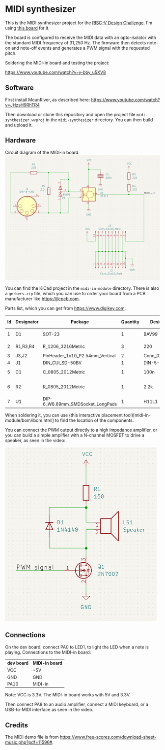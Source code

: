 # MIDI synthesizer

This is the MIDI synthesizer project for the [RISC-V Design Challenge](https://www.hackster.io/contests/hackitriscv). I'm using [this board](https://lcsc.com/product-detail/Development-Boards-Kits_WCH-Jiangsu-Qin-Heng-CH32V307V-EVT-R1_C2943980.html) for it.

The board is configured to receive the MIDI data with an opto-isolator with the standard MIDI frequency of 31,250 Hz. The firmware then detects note-on and note-off events and generates a PWM signal with the requested pitch.

Soldering the MIDI-in board and testing the project:

https://www.youtube.com/watch?v=y-bby_u5XV8

## Software

First install MounRiver, as described here:
https://www.youtube.com/watch?v=JHzsH9RhTR4

Then download or clone this repository and open the project file `midi-synthesizer.wvproj` in the `midi-synthesizer` directory. You can then build and upload it.

## Hardware

Circuit diagram of the MIDI-in board:
![MIDI-in](circuit-diagram.png)

You can find the KiCad project in the `midi-in-module` directory. There is also a `gerbers.zip` file, which you can use to order your board from a PCB manufacturer like https://jlcpcb.com.

Parts list, which you can get from https://www.digikey.com:

| Id | Designator | Package | Quantity | Designation | Digi-Key Part Number |
| -- | -- | -- | -- | -- | -- |
| 1 | D1 | SOT-23 | 1 | BAV99 | 3191-BAV99CT-ND |
| 2 | R1,R3,R4 | R_1206_3216Metric | 3 | 220 | 311-220ERCT-ND |
| 3 | J3,J2 | PinHeader_1x10_P2.54mm_Vertical | 2 | Conn_01x10_Male | Z12462-ND |
| 4 | J1 | DIN_CUI_SD-50BV | 1 | DIN-5-GND | CP-3150-ND |
| 5 | C1 | C_0805_2012Metric | 1 | 100n | 478-1395-1-ND |
| 6 | R2 | R_0805_2012Metric | 1 | 2.2k | 311-2.20KLRCT-ND |
| 7 | U1 | DIP-6_W8.89mm_SMDSocket_LongPads | 1 | H11L1 | H11L1SMCT-ND |

When soldering it, you can use (this interactive placement tool)[midi-in-module/bom/ibom.html] to find the location of the components.

You can connect the PWM output directly to a high impedance amplifier, or you can build a simple amplifier with a N-channel MOSFET to drive a speaker, as seen in the video:

![speaker](speaker.png)

## Connections

On the dev board, connect PA0 to LED1, to light the LED when a note is playing. Connections to the MIDI-in board:

| dev board | MIDI-in board |
| -- | -- |
| VCC | +5V |
| GND | GND |
| PA10 | MIDI-in |

Note: VCC is 3.3V. The MIDI-in board works with 5V and 3.3V.

Then connect PA8 to an audio amplifier, connect a MIDI keyboard, or a USB-to-MIDI interface as seen in the video.

## Credits

The MIDI demo file is from https://www.free-scores.com/download-sheet-music.php?pdf=11596#.
